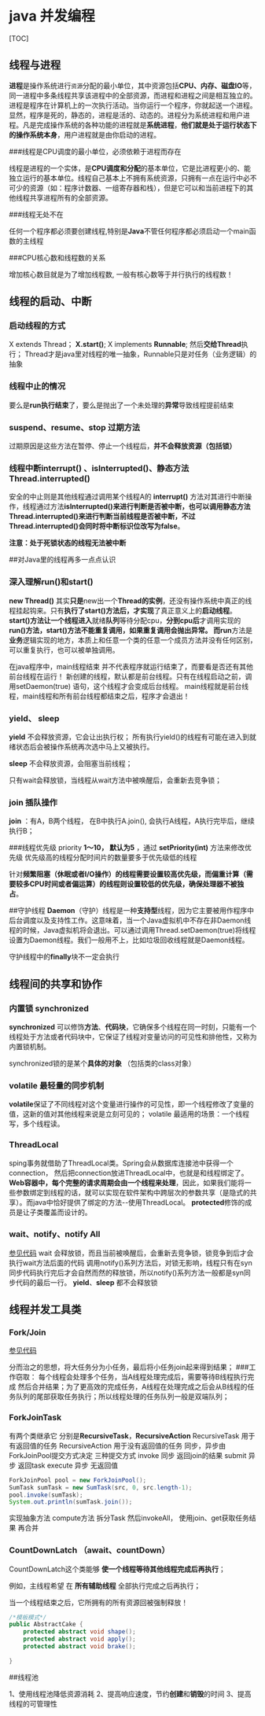 # java 并发编程

[TOC]

## 线程与进程
**进程**是操作系统进行```资源```分配的最小单位，其中资源包括**CPU、内存、磁盘IO**等，同一进程中多条线程共享该进程中的全部资源，而进程和进程之间是相互独立的。
进程是程序在计算机上的一次执行活动。当你运行一个程序，你就起送一个进程。显然，程序是死的，静态的，进程是活的、动态的。进程分为系统进程和用户进程。凡是完成操作系统的各种功能的进程就是**系统进程**，**他们就是处于运行状态下的操作系统本身**，用户进程就是由你启动的进程。



###线程是CPU调度的最小单位，必须依赖于进程而存在

线程是进程的一个实体，是**CPU调度和分配**的基本单位，它是比进程更小的、能独立运行的基本单位。线程自己基本上不拥有系统资源，只拥有一点在运行中必不可少的资源（如：程序计数器、一组寄存器和栈），但是它可以和当前进程下的其他线程共享进程所有的全部资源。



###线程无处不在

任何一个程序都必须要创建线程,特别是**Java**不管任何程序都必须启动一个main函数的主线程



###CPU核心数和线程数的关系 

增加核心数目就是为了增加线程数, 一般有核心数等于并行执行的线程数！




## 线程的启动、中断

### 启动线程的方式
X extends Thread； **X.start()**;
X implements  **Runnable**;  然后**交给Thread**执行；
Thread才是java里对线程的唯一抽象，Runnable只是对任务（业务逻辑）的抽象



### 线程中止的情况

要么是**run执行结束**了，要么是抛出了一个未处理的**异常**导致线程提前结束



### suspend、resume、stop 过期方法

过期原因是这些方法在暂停、停止一个线程后，**并不会释放资源（包括锁）**



### 线程中断interrupt() 、isInterrupted()、静态方法Thread.interrupted()

安全的中止则是其他线程通过调用某个线程A的 **interrupt()** 方法对其进行中断操作，线程通过方法**isInterrupted()**来进行判断是否被中断，也可以调用静态方法**Thread.interrupted()**来进行判断当前线程是否被中断，不过**Thread.interrupted()**会同时将中断标识位改写为**false**。

**注意：处于死锁状态的线程无法被中断**



##对Java里的线程再多一点点认识
### 深入理解run()和start()
**new Thread()** 其实**只是**new出一个**Thread的实例**，还没有操作系统中真正的线程挂起钩来。只有**执行了start()**方法后，才**实现**了真正意义上的**启动线程**。
**start()**方法让一个线程**进入**就绪**队列**等待分配cpu，**分到cpu后**才调用实现的**run()**方法，**start()**方法**不能重复**调用，如果重复调用会抛出异常。
而**run**方法是**业务**逻辑实现的地方，本质上和任意一个类的任意一个成员方法并没有任何区别，可以重复执行，也可以被单独调用。

在java程序中，main线程结束 并不代表程序就运行结束了，而要看是否还有其他前台线程在运行！
新创建的线程，默认都是前台线程。只有在线程启动之前，调用setDaemon(true) 语句，这个线程才会变成后台线程。
main线程就是前台线程，main线程和所有前台线程都结束之后，程序才会退出！



### yield、 sleep
**yield** 不会释放资源，它会让出执行权；
所有执行yield()的线程有可能在进入到就绪状态后会被操作系统再次选中马上又被执行。

**sleep** 不会释放资源，会阻塞当前线程；

只有wait会释放锁，当线程从wait方法中被唤醒后，会重新去竞争锁；

### join 插队操作
**join** ：有A，B两个线程， 在B中执行A.join(), 会执行A线程，A执行完毕后，继续执行B；

###线程优先级 priority
**1～10， 默认为5** ，通过 **setPriority(int)** 方法来修改优先级
优先级高的线程分配时间片的数量要多于优先级低的线程

针对**频繁阻塞（休眠或者I/O操作）**的线程需要设置较高优先级，而**偏重计算（需要较多CPU时间或者偏运算）**的线程则设置较低的优先级，确保处理器**不被独占**。



##守护线程
**Daemon**（守护）线程是一种**支持型**线程，因为它主要被用作程序中后台调度以及支持性工作。这意味着，当一个Java虚拟机中不存在非Daemon线程的时候，Java虚拟机将会退出。可以通过调用Thread.setDaemon(true)将线程设置为Daemon线程。我们一般用不上，比如垃圾回收线程就是Daemon线程。

守护线程中的**finally**块不一定会执行





## 线程间的共享和协作
### 内置锁 synchronized
**synchronized** 可以修饰**方法**、**代码块**，它确保多个线程在同一时刻，只能有一个线程处于方法或者代码块中，它保证了线程对变量访问的可见性和排他性，又称为内置锁机制。

synchronized锁的是某个**具体的对象**  （包括类的class对象）

### volatile 最轻量的同步机制
**volatile**保证了不同线程对这个变量进行操作的可见性，即一个线程修改了变量的值，这新的值对其他线程来说是立刻可见的；
volatile 最适用的场景：一个线程写，多个线程读。

### ThreadLocal
sping事务就借助了ThreadLocal类。Spring会从数据库连接池中获得一个connection， 然后把connection放进ThreadLocal中，也就是和线程绑定了。
**Web容器中，每个完整的请求周期会由一个线程来处理**，因此，如果我们能将一些参数绑定到线程的话，就可以实现在软件架构中跨层次的参数共享（是隐式的共享）。而java中恰好提供了绑定的方法--使用ThreadLocal。
**protected**修饰的成员是让子类覆盖而设计的。

### wait、notify、notify All
[参见代码](https://github.com/justOonion/cc.multiThread)
wait 会释放锁，而且当前被唤醒后，会重新去竞争锁，锁竞争到后才会执行wait方法后面的代码
调用notify()系列方法后，对锁无影响，线程只有在syn同步代码执行完后才会自然而然的释放锁，所以notify()系列方法一般都是syn同步代码的最后一行。
**yield**、**sleep** 都不会释放锁










## 线程并发工具类
### Fork/Join
[参见代码](https://github.com/justOonion/cc.multiThread)

分而治之的思想，将大任务分为小任务，最后将小任务join起来得到结果；
###工作窃取：
每个线程会处理多个任务，当A线程处理完成后，需要等待B线程执行完成 然后合并结果；为了更高效的完成任务，A线程在处理完成之后会从B线程的任务队列的尾部获取任务执行；所以线程处理的任务队列一般是双端队列；

### ForkJoinTask
有两个类继承它 分别是**RecursiveTask**，**RecursiveAction**
RecursiveTask 用于有返回值的任务
RecursiveAction 用于没有返回值的任务
同步，异步由ForkJoinPool提交方式决定
三种提交方式 
	invoke 同步 返回join的结果
	submit 异步 返回task
	execute 异步 无返回值
	

```java
ForkJoinPool pool = new ForkJoinPool();
SumTask sumTask = new SumTask(src, 0, src.length-1);
pool.invoke(sumTask);
System.out.println(sumTask.join());
```
实现抽象方法 compute方法
拆分Task 然后invokeAll， 使用join、get获取任务结果 再合并







### CountDownLatch （await、countDown）
CountDownLatch这个类能够 **使一个线程等待其他线程完成后再执行**；

例如，主线程希望 在 **所有辅助线程** 全部执行完成之后再执行；



当一个线程结束之后，它所拥有的所有资源回被强制释放！
```java
/*模板模式*/
public AbstractCake {
	protected abstract void shape();
	protected abstract void apply();
	protected abstract void brake();
  
}
```





##线程池

1、使用线程池降低资源消耗
2、提高响应速度，节约**创建**和**销毁**的时间
3、提高线程的可管理性
















